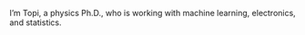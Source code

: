 I’m Topi, a physics Ph.D., who is working with machine learning, electronics, and statistics. 

<!---
topiko/topiko is a ✨ special ✨ repository because its `README.md` (this file) appears on your GitHub profile.
You can click the Preview link to take a look at your changes.
--->
